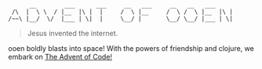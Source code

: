           __        ___      ___     __   ___     __   __   ___      
     /\  |  \ \  / |__  |\ |  |     /  \ |__     /  \ /  \ |__  |\ | 
    /~~\ |__/  \/  |___ | \|  |     \__/ |       \__/ \__/ |___ | \| 

> Jesus invented the internet.

ooen boldly blasts into space! With the powers of friendship and clojure, we embark on [The Advent of Code!](https://adventofcode.com/)


